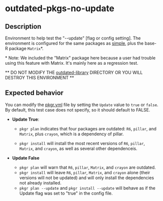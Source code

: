 # outdated-pkgs-no-update

## Description

Environment to help test the "--update" [flag or config setting]. The environment is configured for the same packages as [simple](../simple/guide.md), plus the base-R package `Matrix`\*.

\* Note: We included the "Matrix" package here because a user had trouble using this feature with Matrix. It's mainly here as a regression test.

** DO NOT MODIFY THE [outdated-library](outdated-library) DIRECTORY OR YOU WILL DESTROY THIS ENVIRONMENT **

## Expected behavior

You can modify the [pkgr.yml](pkgr.yml) file by setting the `Update` value to `true` or `false`. By default, this test case does not specify, so it should default to FALSE.

* **Update True**:
  - `pkgr plan` indicates that four packages are outdated: `R6`, `pillar`, and `Matrix`, plus `crayon`, which is a dependency of pillar.

  - `pkgr install` will install the most recent versions of `R6`, `pillar`, `Matrix`, and `crayon`, as well as several other dependenceis.

* **Update False**
  - `pkgr plan` will warn that `R6`, `pillar`, `Matrix`, and `crayon` are outdated.
  - `pkgr install` will leave `R6`, `pillar`, `Matrix`, and `crayon` alone (their versions will not be updated) and will only install the dependencies not already installed.
  - `pkgr plan --update` and `pkgr install --update` will behave as if the Update flag was set to "true" in the config file.
